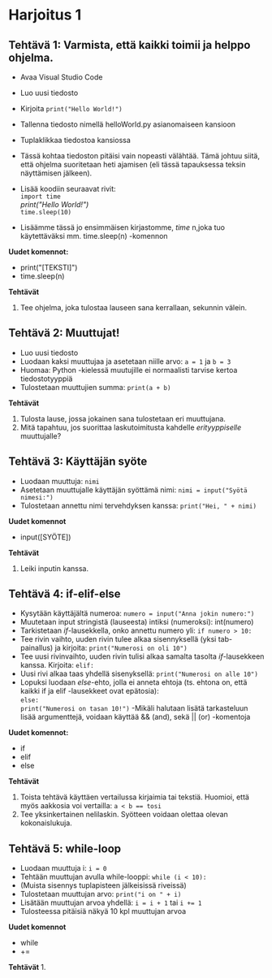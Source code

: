 # Harjoitus 1

## Tehtävä 1: Varmista, että kaikki toimii ja helppo ohjelma.
- Avaa Visual Studio Code
- Luo uusi tiedosto
- Kirjoita `print("Hello World!")`
- Tallenna tiedosto nimellä helloWorld.py asianomaiseen kansioon
- Tuplaklikkaa tiedostoa kansiossa
- Tässä kohtaa tiedoston pitäisi vain nopeasti välähtää. Tämä johtuu siitä, että ohjelma suoritetaan heti ajamisen (eli tässä tapauksessa teksin näyttämisen jälkeen).
- Lisää koodiin seuraavat rivit:  
`import time`  
*print("Hello World!")*  
`time.sleep(10)`  

- Lisäämme tässä jo ensimmäisen kirjastomme, *time* n,joka tuo käytettäväksi mm. time.sleep(n) -komennon

**Uudet komennot:**  
- print("[TEKSTI]")
- time.sleep(n)

**Tehtävät**  
1. Tee ohjelma, joka tulostaa lauseen sana kerrallaan, sekunnin välein.


## Tehtävä 2: Muuttujat!
- Luo uusi tiedosto
- Luodaan kaksi muuttujaa ja asetetaan niille arvo: `a = 1` ja `b = 3`
- Huomaa: Python -kielessä muutujille ei normaalisti tarvise kertoa tiedostotyyppiä
- Tulostetaan muuttujien summa: `print(a + b)`

**Tehtävät**  
1. Tulosta lause, jossa jokainen sana tulostetaan eri muuttujana.
2. Mitä tapahtuu, jos suorittaa laskutoimitusta kahdelle *erityyppiselle* muuttujalle?


## Tehtävä 3: Käyttäjän syöte
- Luodaan muuttuja: `nimi`
- Asetetaan muuttujalle käyttäjän syöttämä nimi: `nimi = input("Syötä nimesi:")`
- Tulostetaan annettu nimi tervehdyksen kanssa: `print("Hei, " + nimi)`

**Uudet komennot**  
- input([SYÖTE])

**Tehtävät**  
1. Leiki inputin kanssa.

## Tehtävä 4: if-elif-else
- Kysytään käyttäjältä numeroa: `numero = input("Anna jokin numero:")`
- Muutetaan input stringistä (lauseesta) intiksi (numeroksi): int(numero)
- Tarkistetaan *if*-lausekkella, onko annettu numero yli: `if numero > 10:`
- Tee rivin vaihto, uuden rivin tulee alkaa sisennyksellä (yksi tab-painallus) ja kirjoita: `print("Numerosi on oli 10")`
- Tee uusi rivinvaihto, uuden rivin tulisi alkaa samalta tasolta *if*-lausekkeen kanssa. Kirjoita: `elif:`
- Uusi rivi alkaa taas yhdellä sisenyksellä: `print("Numerosi on alle 10")`
- Lopuksi luodaan *else*-ehto, jolla ei anneta ehtoja (ts. ehtona on, että kaikki if ja elif -lausekkeet ovat epätosia):  
`else:`  
    `print("Numerosi on tasan 10!")`
-Mikäli halutaan lisätä tarkasteluun lisää argumenttejä, voidaan käyttää && (and), sekä || (or) -komentoja

**Uudet komennot:**  
- if
- elif
- else

**Tehtävät**  
1. Toista tehtävä käyttäen vertailussa kirjaimia tai tekstiä. Huomioi, että myös aakkosia voi vertailla: `a < b == tosi`
2. Tee yksinkertainen nelilaskin. Syötteen voidaan olettaa olevan kokonaislukuja.


## Tehtävä 5: while-loop
- Luodaan muuttuja i: `i = 0`
- Tehtään muuttujan avulla while-looppi: `while (i < 10):`
- (Muista sisennys tuplapisteen jälkeisissä riveissä)
- Tulostetaan muuttujan arvo: `print("i on " + i)`
- Lisätään muuttujan arvoa yhdellä: `i = i + 1` tai `i += 1`
- Tulosteessa pitäisiä näkyä 10 kpl muuttujan arvoa

**Uudet komennot**
- while
- +=

**Tehtävät**
1.
